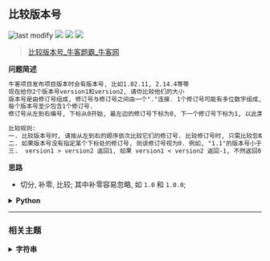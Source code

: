 ## 比较版本号
<!--START_SECTION:badge-->
![last modify](https://img.shields.io/static/v1?label=last%20modify&message=2025-07-08%2016%3A53%3A13&label_color=gray&color=thistle&style=flat-square)
[![](https://img.shields.io/static/v1?label=&message=%E4%B8%AD%E7%AD%89&label_color=gray&color=yellow&style=flat-square)](../../../README.md#中等)
[![](https://img.shields.io/static/v1?label=&message=%E7%89%9B%E5%AE%A2&label_color=gray&color=green&style=flat-square)](../../../README.md#牛客)
[![](https://img.shields.io/static/v1?label=&message=%E5%AD%97%E7%AC%A6%E4%B8%B2&label_color=gray&color=blue&style=flat-square)](../../../README.md#字符串)
<!--END_SECTION:badge-->
<!--info
tags: [字符串]
source: 牛客
level: 中等
number: '0104'
name: 比较版本号
companies: []
-->

> [比较版本号_牛客题霸_牛客网](https://www.nowcoder.com/practice/2b317e02f14247a49ffdbdba315459e7)

<summary><b>问题简述</b></summary>

```txt
牛客项目发布项目版本时会有版本号, 比如1.02.11, 2.14.4等等
现在给你2个版本号version1和version2, 请你比较他们的大小
版本号是由修订号组成, 修订号与修订号之间由一个"."连接. 1个修订号可能有多位数字组成, 修订号可能包含前导0, 且是合法的. 例如, 1.02.11, 0.1, 0.2都是合法的版本号
每个版本号至少包含1个修订号.
修订号从左到右编号, 下标从0开始, 最左边的修订号下标为0, 下一个修订号下标为1, 以此类推.

比较规则:
一. 比较版本号时, 请按从左到右的顺序依次比较它们的修订号. 比较修订号时, 只需比较忽略任何前导零后的整数值. 比如"0.1"和"0.01"的版本号是相等的
二. 如果版本号没有指定某个下标处的修订号, 则该修订号视为0. 例如, "1.1"的版本号小于"1.1.1". 因为"1.1"的版本号相当于"1.1.0", 第3位修订号的下标为0, 小于1
三.  version1 > version2 返回1, 如果 version1 < version2 返回-1, 不然返回0.
```

<!--
<details><summary><b>详细描述</b></summary>

```txt
```

</details>
-->

<!-- <div align="center"><img src="../../../_assets/xxx.png" height="300" /></div> -->

<summary><b>思路</b></summary>

- 切分, 补零, 比较; 其中补零容易忽略, 如 `1.0` 和 `1.0.0`;

<details><summary><b>Python</b></summary>

```python
class Solution:
    def compare(self , version1: str, version2: str) -> int:

        # 切分
        v1 = list(map(int, version1.split('.')))
        v2 = list(map(int, version2.split('.')))

        # 补零
        l1, l2 = len(v1), len(v2)
        if l1 > l2: v2 += [0] * (l1 - l2)
        else: v1 += [0] * (l2 - l1)

        # 比较
        for i1, i2 in zip(v1, v2):
            if i1 > i2: return 1
            if i1 < i2: return -1

        return 0
```

</details>


<!--START_SECTION:relate-->
---

### 相关主题

<details><summary><b>字符串</b></summary>

> [[中等, LeetCode] 电话号码的字母组合 🔥](../10/LeetCode_0017_中等_电话号码的字母组合.md)  
> [[中等, 剑指Offer] 把字符串转换成整数 🔥](../01/剑指Offer_6700_中等_把字符串转换成整数.md)  
> [[中等, 剑指Offer] 表示数值的字符串](../../2021/11/剑指Offer_2000_中等_表示数值的字符串.md)  
> [[中等, 牛客] 大数乘法](../01/牛客_0010_中等_大数乘法.md)  
> [[中等, 牛客] 大数加法](../01/牛客_0001_中等_大数加法.md)  
> [[中等, 牛客] 把字符串转换成整数(atoi) 🔥](牛客_0100_中等_把字符串转换成整数(atoi).md)  
> [[中等, 牛客] 验证IP地址](../05/牛客_0113_中等_验证IP地址.md)  
  > 
> [[困难, 剑指Offer] 正则表达式匹配](../../2021/11/剑指Offer_1900_困难_正则表达式匹配.md)  
  > 
> [[简单, LeetCode] 亲密字符串](../../2021/11/LeetCode_0859_简单_亲密字符串.md)  
> [[简单, LeetCode] 字符串中的单词数](../07/LeetCode_0434_简单_字符串中的单词数.md)  
> [[简单, 剑指Offer] 左旋转字符串](../01/剑指Offer_5802_简单_左旋转字符串.md)  
> [[简单, 剑指Offer] 替换空格](../../2021/11/剑指Offer_0500_简单_替换空格.md)  
> [[简单, 牛客] 压缩字符串(一)](牛客_0101_简单_压缩字符串(一).md)  
> [[简单, 牛客] 反转字符串](牛客_0103_简单_反转字符串.md)  
> [[简单, 牛客] 旋转字符串](../05/牛客_0114_简单_旋转字符串.md)  
> [[简单, 牛客] 最长公共前缀](../03/牛客_0055_简单_最长公共前缀.md)  
  > 

</details>
<!--END_SECTION:relate-->